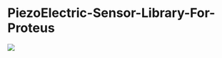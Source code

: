 # PiezoElectric-Sensor-Library-For-Proteus

<img src="https://1.bp.blogspot.com/-SOqiRLNM7V8/YFbEswh6D3I/AAAAAAAAaWg/JbIZnoVPM6gPvDaBvlpQVLT9mwWPqrIVwCLcBGAsYHQ/s16000/Piezo_Sensor_proteus.PNG" />
